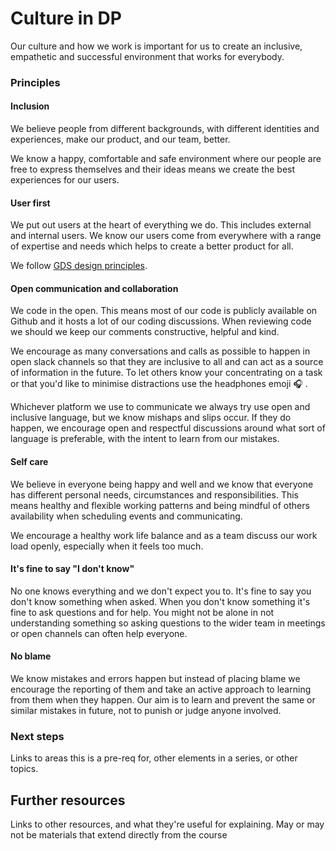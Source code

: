 Culture in DP
===========================
Our culture and how we work is important for us to create an inclusive, empathetic and successful environment that works for everybody. 


### Principles

#### Inclusion
We believe people from different backgrounds, with different identities and experiences, make our product, and our team, better. 

We know a happy, comfortable and safe environment where our people are free to express themselves and their ideas means we create the best experiences for our users. 

#### User first
We put out users at the heart of everything we do. This includes external and internal users. We know our users come from everywhere with a range of expertise and needs which helps to create a better product for all.

We follow [GDS design principles](https://www.gov.uk/guidance/government-design-principles#start-with-user-needs). 

#### Open communication and collaboration
We code in the open. This means most of our code is publicly available on Github and it hosts a lot of our coding discussions. When reviewing code we should we keep our comments constructive, helpful and kind.

We encourage as many conversations and calls as possible to happen in open slack channels so that they are inclusive to all and can act as a source of information in the future. To let others know your concentrating on a task or that you'd like to minimise distractions use the headphones emoji 🎧 .


Whichever platform we use to communicate we always try use open and inclusive language, but we know mishaps and slips occur. If they do happen, we encourage open and respectful discussions around what sort of language is preferable, with the intent to learn from our mistakes.

#### Self care
We believe in everyone being happy and well and we know that everyone has different personal needs, circumstances and responsibilities. This means healthy and flexible working patterns and being mindful of others availability when scheduling events and communicating.

We encourage a healthy work life balance and as a team discuss our work load openly, especially when it feels too much.

#### It's fine to say "I don't know"
No one knows everything and we don't expect you to. It's fine to say you don't know something when asked. When you don't know something it's fine to ask questions and for help. You might not be alone in not understanding something so asking questions to the wider team in meetings or open channels can often help everyone.

#### No blame
We know mistakes and errors happen but instead of placing blame we encourage the reporting of them and take an active approach to learning from them when they happen. Our aim is to learn and prevent the same or similar mistakes in future, not to punish or judge anyone involved. 


### Next steps

Links to areas this is a pre-req for, other elements in a series, or other topics.



Further resources
----------------------------

Links to other resources, and what they're useful for explaining.
May or may not be materials that extend directly from the course